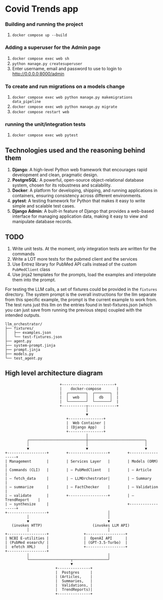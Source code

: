 # Covid Trends app

### Building and running the project
1. `docker compose up --build`

### Adding a superuser for the Admin page
1. `docker compose exec web sh`
2. `python manage.py createsuperuser`
3. Enter username, email and password to use to login to http://0.0.0.0:8000/admin

### To create and run migrations on a models change
1. `docker compose exec web python manage.py makemigrations data_pipeline`
2. `docker compose exec web python manage.py migrate`
3. `docker compose restart web`

### running the unit/integration tests
1. `docker compose exec web pytest`

## Technologies used and the reasoning behind them
1. **Django**: A high-level Python web framework that encourages rapid development and clean, pragmatic design.
2. **PostgreSQL**: A powerful, open-source object-relational database system, chosen for its robustness and scalability.
3. **Docker**: A platform for developing, shipping, and running applications in containers, ensuring consistency across different environments.
4. **pytest**: A testing framework for Python that makes it easy to write simple and scalable test cases.
5. **Django Admin**: A built-in feature of Django that provides a web-based interface for managing application data, making it easy to view and manipulate database records.

## TODO
1. Write unit tests. At the moment, only integration tests are written for the commands
2. Write a LOT more tests for the pubmed client and the services
3. Use Entrez library for PubMed API calls instead of the custom `PubMedClient` class
4. Use jinja2 templates for the prompts, load the examples and interpolate them into the prompt.

For testing the LLM calls, a set of fixtures could be provided in the `fixtures` directory.  The system prompt 
is the overall instructions for the llm separate from this specific example, the prompt is the current
example to work from. The test runs just this llm on the entries found in test-fixtures.json (which you can
just save from running the previous steps) coupled with the intended outputs.

```text
llm_orchestrator/
├── fixtures/
│   ├── examples.json
│   └── test-fixtures.json
├── agent.py
├── system-prompt.jinja
├── prompt.jinja
├── models.py
└── test_agent.py
```

## High level architecture diagram

```text
                         +------------------------+
                         |    docker-compose       |
                         |  ┌────────┐  ┌───────┐  |
                         |  │  web   │  │  db   │  |
                         |  └────────┘  └───────┘  |
                         +-----------┬-------------+
                                     │
                                     ▼
                            +----------------+
                            |  Web Container |
                            | (Django App)   |
                            +----------------+
                                     │
          ┌──────────────────────────┼──────────────────────────┐
          │                          │                          │
          ▼                          ▼                          ▼
+------------------+        +------------------+        +------------------+
| Management       |        | Services Layer   |        | Models (ORM)     |
| Commands (CLI)   |        | – PubMedClient   |        | – Article        |
| – fetch_data     |        | – LLMOrchestrator|        | – Summary        |
| – summarize      |        | – FactChecker    |        | – Validation     |
| – validate       |        +------------------+        | – TrendReport    |
| – synthesize     |                                    +------------------+
+------------------+                           │
          │                                    │
          ▼                                    ▼
   (invokes HTTP)                       (invokes LLM API)
          │                                    │
+------------------+                +------------------+
| NCBI E-utilities |                |  OpenAI API      |
| (PubMed esearch/ |                | (GPT-3.5-Turbo)  |
|  efetch XML)     |                +------------------+
+------------------+                           
          │                                    │
          └───────────────────┬────────────────┘
                              ▼
                       +---------------+
                       |  Postgres     |
                       | (Articles,    |
                       |  Summaries,   |
                       |  Validations, |
                       |  TrendReports)|
                       +---------------+